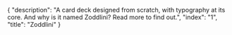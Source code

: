 {
  "description": "A card deck designed from scratch, with typography at its core. And why is it named Zoddlini? Read more to find out.",
  "index": "1",
  "title": "Zoddlini"
}